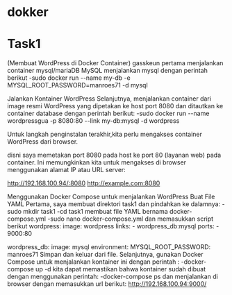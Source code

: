 # dokker
# Task1 
(Membuat WordPress di Docker Container)
gasskeun
pertama menjalankan container mysql/mariaDB
MySQL
menjalankan mysql dengan perintah berikut
 -sudo docker run --name my-db -e MYSQL_ROOT_PASSWORD=manroes71 -d mysql

Jalankan Kontainer WordPress
Selanjutnya, menjalankan container dari image resmi WordPress yang dipetakan ke host port 8080 dan ditautkan ke container database
dengan perintah berikut:
 -sudo docker run --name wordpressgua -p 8080:80 --link my-db:mysql -d wordpress
 
Untuk langkah penginstalan terakhir,kita perlu mengakses container WordPress dari browser.

disni saya memetakan port 8080 pada host ke port 80 (layanan web) pada container. Ini memungkinkan kita untuk mengakses di browser menggunakan alamat IP atau URL server:

http://192.168.100.94/:8080
http://example.com:8080

Menggunakan Docker Compose untuk menjalankan WordPress
Buat File YAML
Pertama, saya membuat direktori task1 dan pindahkan ke dalamnya:
-sudo mkdir task1
-cd task1
membuat file YAML bernama docker-compose.yml
-sudo nano docker-compose.yml
dan memasukkan script berikut
wordpress:
  image: wordpress
  links:
    - wordpress_db:mysql
  ports:
    - 9000:80

wordpress_db:
  image: mysql
  environment:
    MYSQL_ROOT_PASSWORD: manroes71
 Simpan dan keluar dari file. 
Selanjutnya, gunakan Docker Compose untuk menjalankan kontainer ini dengan perintah :
-docker-compose up -d
kita dapat memastikan bahwa kontainer sudah dibuat dengan menggunakan perintah:
-docker-compose ps
dan menjalankan di browser dengan memasukkan url berikut:
http://192.168.100.94:9000/









